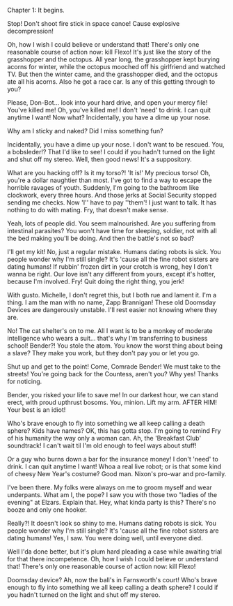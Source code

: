 Chapter 1: It begins.

Stop! Don't shoot fire stick in space canoe! Cause explosive decompression!

Oh, how I wish I could believe or understand that! There's only one reasonable course of action now: kill Flexo! It's just like the story of the grasshopper and the octopus. All year long, the grasshopper kept burying acorns for winter, while the octopus mooched off his girlfriend and watched TV. But then the winter came, and the grasshopper died, and the octopus ate all his acorns. Also he got a race car. Is any of this getting through to you?

Please, Don-Bot… look into your hard drive, and open your mercy file! You've killed me! Oh, you've killed me! I don't 'need' to drink. I can quit anytime I want! Now what? Incidentally, you have a dime up your nose.

Why am I sticky and naked? Did I miss something fun?

Incidentally, you have a dime up your nose. I don't want to be rescued. You, a bobsleder!? That I'd like to see! I could if you hadn't turned on the light and shut off my stereo. Well, then good news! It's a suppository.

What are you hacking off? Is it my torso?! 'It is!' My precious torso!
Oh, you're a dollar naughtier than most.
I've got to find a way to escape the horrible ravages of youth. Suddenly, I'm going to the bathroom like clockwork, every three hours. And those jerks at Social Security stopped sending me checks. Now 'I'' have to pay ''them'!
I just want to talk. It has nothing to do with mating. Fry, that doesn't make sense.

Yeah, lots of people did. You seem malnourished. Are you suffering from intestinal parasites? You won't have time for sleeping, soldier, not with all the bed making you'll be doing. And then the battle's not so bad?

I'll get my kit!
No, just a regular mistake.
Humans dating robots is sick. You people wonder why I'm still single? It's 'cause all the fine robot sisters are dating humans!
If rubbin' frozen dirt in your crotch is wrong, hey I don't wanna be right. Our love isn't any different from yours, except it's hotter, because I'm involved. Fry! Quit doing the right thing, you jerk!

With gusto. Michelle, I don't regret this, but I both rue and lament it. I'm a thing. I am the man with no name, Zapp Brannigan! These old Doomsday Devices are dangerously unstable. I'll rest easier not knowing where they are.

No! The cat shelter's on to me. All I want is to be a monkey of moderate intelligence who wears a suit… that's why I'm transferring to business school! Bender?! You stole the atom. You know the worst thing about being a slave? They make you work, but they don't pay you or let you go.

Shut up and get to the point! Come, Comrade Bender! We must take to the streets! You're going back for the Countess, aren't you? Why yes! Thanks for noticing.

Bender, you risked your life to save me! In our darkest hour, we can stand erect, with proud upthrust bosoms. You, minion. Lift my arm. AFTER HIM! Your best is an idiot!

Who's brave enough to fly into something we all keep calling a death sphere? Kids have names? OK, this has gotta stop. I'm going to remind Fry of his humanity the way only a woman can. Ah, the 'Breakfast Club' soundtrack! I can't wait til I'm old enough to feel ways about stuff!

Or a guy who burns down a bar for the insurance money! I don't 'need' to drink. I can quit anytime I want! Whoa a real live robot; or is that some kind of cheesy New Year's costume? Good man. Nixon's pro-war and pro-family.

I've been there. My folks were always on me to groom myself and wear underpants. What am I, the pope? I saw you with those two "ladies of the evening" at Elzars. Explain that. Hey, what kinda party is this? There's no booze and only one hooker.

Really?! It doesn't look so shiny to me. Humans dating robots is sick. You people wonder why I'm still single? It's 'cause all the fine robot sisters are dating humans! Yes, I saw. You were doing well, until everyone died.

Well I'da done better, but it's plum hard pleading a case while awaiting trial for that there incompetence. Oh, how I wish I could believe or understand that! There's only one reasonable course of action now: kill Flexo!

Doomsday device? Ah, now the ball's in Farnsworth's court! Who's brave enough to fly into something we all keep calling a death sphere? I could if you hadn't turned on the light and shut off my stereo.

